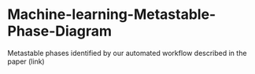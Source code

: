 # Machine-learning-Metastable-Phase-Diagram
Metastable phases identified by our automated workflow described in the paper (link)
